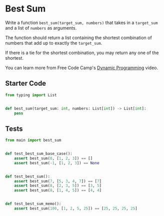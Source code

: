 # Best Sum





Write a function `best_sum(target_sum, numbers)` that takes in a `target_sum` and a list of `numbers` as arguments.

The function should return a list containing the shortest combination of numbers that add up to exactly the `target_sum`.

If there is a tie for the shortest combination, you may return any one of the shortest.

You can learn more from Free Code Camp's [Dynamic Programming](https://www.youtube.com/watch?v=oBt53YbR9Kk) video.

## Starter Code
```python
from typing import List


def best_sum(target_sum: int, numbers: List[int]) -> List[int]:
    pass
```

## Tests
```python
from main import best_sum


def test_best_sum_base_case():
    assert best_sum(0, [1, 2, 3]) == []
    assert best_sum(-1, [1, 2, 3]) == None


def test_best_sum():
    assert best_sum(7, [5, 3, 4, 7]) == [7]
    assert best_sum(8, [2, 3, 5]) == [3, 5]
    assert best_sum(8, [1, 4, 5]) == [4, 4]


def test_best_sum_memo():
    assert best_sum(100, [1, 2, 5, 25]) == [25, 25, 25, 25]
```
